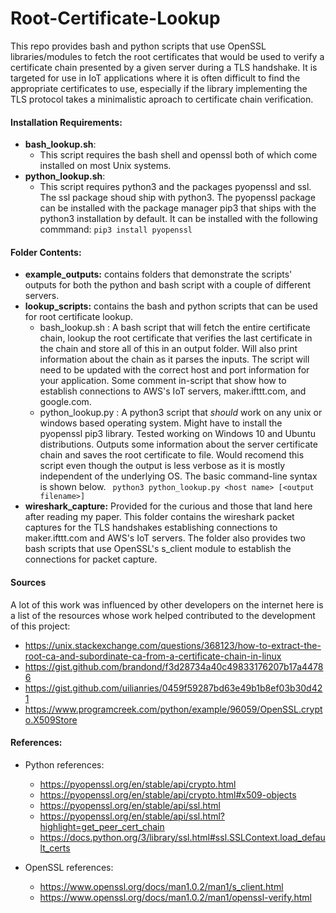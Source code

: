 # Root-Certificate-Lookup

This repo provides bash and python scripts that use OpenSSL libraries/modules to fetch the root certificates that would be used to verify a certificate chain presented by a given server during a TLS handshake. It is targeted for use in IoT applications where it is often difficult to find the appropriate certificates to use, especially if the library implementing the TLS protocol takes a minimalistic aproach to certificate chain verification.

#### Installation Requirements:
* __bash_lookup.sh__: 
   * This script requires the bash shell and openssl both of which come installed on most Unix systems.
* __python_lookup.sh__:
   * This script requires python3 and the packages pyopenssl and ssl. The ssl package shoud ship with python3. The pyopenssl package can be installed with the package manager pip3 that ships with the python3 installation by default. It can be installed with the following commmand:
   ```pip3 install pyopenssl```

#### Folder Contents:
* __example_outputs:__ contains folders that demonstrate the scripts' outputs for both the python and bash script with a couple of different servers.
* __lookup_scripts:__ contains the bash and python scripts that can be used for root certificate lookup.
  * bash_lookup.sh : A bash script that will fetch the entire certificate chain, lookup the root certificate that verifies the last certificate in the chain and store all of this in an output folder. Will also print information about the chain as it parses the inputs. The script will need to be updated with the correct host and port information for your application. Some comment in-script that show how to establish connections to AWS's IoT servers, maker.ifttt.com, and google.com.
  * python_lookup.py : A python3 script that *should* work on any unix or windows based operating system. Might have to install the pyopenssl pip3 library. Tested working on Windows 10 and Ubuntu distributions. Outputs some information about the server certificate chain and saves the root certificate to file. Would recomend this script even though the output is less verbose as it is mostly independent of the underlying OS. The basic command-line syntax is shown below.
  ``` python3 python_lookup.py <host name> [<output filename>]```
* __wireshark_capture:__ Provided for the curious and those that land here after reading my paper. This folder contains the wireshark packet captures for the TLS handshakes establishing connections to maker.ifttt.com and AWS's IoT servers. The folder also provides two bash scripts that use OpenSSL's s_client module to establish the connections for packet capture. 
#### Sources
A lot of this work was influenced by other developers on the internet here is a list of the resources whose work helped contributed to the development of this project:
* https://unix.stackexchange.com/questions/368123/how-to-extract-the-root-ca-and-subordinate-ca-from-a-certificate-chain-in-linux
* https://gist.github.com/brandond/f3d28734a40c49833176207b17a44786
* https://gist.github.com/uilianries/0459f59287bd63e49b1b8ef03b30d421
* https://www.programcreek.com/python/example/96059/OpenSSL.crypto.X509Store

#### References:
* Python references:
  * https://pyopenssl.org/en/stable/api/crypto.html
  * https://pyopenssl.org/en/stable/api/crypto.html#x509-objects
  * https://pyopenssl.org/en/stable/api/ssl.html
  * https://pyopenssl.org/en/stable/api/ssl.html?highlight=get_peer_cert_chain
  * https://docs.python.org/3/library/ssl.html#ssl.SSLContext.load_default_certs


* OpenSSL references:
  * https://www.openssl.org/docs/man1.0.2/man1/s_client.html
  * https://www.openssl.org/docs/man1.0.2/man1/openssl-verify.html

